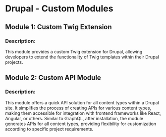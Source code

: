 # Drupal - Custom Modules

## Module 1: Custom Twig Extension

### Description:
This module provides a custom Twig extension for Drupal, allowing developers to extend the functionality of Twig templates within their Drupal projects.

## Module 2: Custom API Module

### Description:
This module offers a quick API solution for all content types within a Drupal site. It simplifies the process of creating APIs for various content types, making them accessible for integration with frontend frameworks like React, Angular, or others. Similar to GraphQL, after installation, the module generates APIs for all content types, providing flexibility for customization according to specific project requirements.

